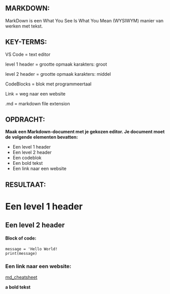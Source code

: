 ## MARKDOWN:   
MarkDown is een What You See Is What You Mean (WYSIWYM) manier 
van werken met tekst.

## KEY-TERMS:
VS Code = text editor

level 1 header = grootte opmaak karakters: groot

level 2 header = grootte opmaak karakters: middel

CodeBlocks = blok met programmeertaal

Link = weg naar een website

.md = markdown file extension

## OPDRACHT:
**Maak een Markdown-document met je gekozen editor. Je document moet de**
**volgende elementen bevatten:**
* Een level 1 header
* Een level 2 header
* Een codeblok
* Een bold tekst
* Een link naar een website

## RESULTAAT:

# Een level 1 header

## Een level 2 header

#### Block of code:
```
message = 'Hello World!
print(message)
```
### Een link naar een website:
[md_cheatsheet](https://support.squarespace.com/hc/en-us/articles/206543587-Markdown-cheat-sheet)

**a bold tekst**
